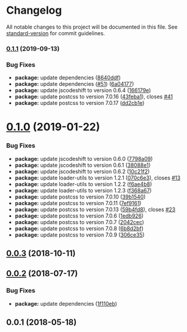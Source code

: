 # Changelog

All notable changes to this project will be documented in this file. See [standard-version](https://github.com/conventional-changelog/standard-version) for commit guidelines.

### [0.1.1](https://github.com/PolymerX/lit-loader/compare/v0.1.0...v0.1.1) (2019-09-13)


### Bug Fixes

* **package:** update dependencies ([8640ddf](https://github.com/PolymerX/lit-loader/commit/8640ddf))
* **package:** update dependencies ([#51](https://github.com/PolymerX/lit-loader/issues/51)) ([6a04177](https://github.com/PolymerX/lit-loader/commit/6a04177))
* **package:** update jscodeshift to version 0.6.4 ([166179e](https://github.com/PolymerX/lit-loader/commit/166179e))
* **package:** update postcss to version 7.0.16 ([43feba1](https://github.com/PolymerX/lit-loader/commit/43feba1)), closes [#41](https://github.com/PolymerX/lit-loader/issues/41)
* **package:** update postcss to version 7.0.17 ([dd2cb1e](https://github.com/PolymerX/lit-loader/commit/dd2cb1e))

<a name="0.1.0"></a>
# [0.1.0](https://github.com/PolymerX/lit-loader/compare/v0.0.3...v0.1.0) (2019-01-22)


### Bug Fixes

* **package:** update jscodeshift to version 0.6.0 ([7798a09](https://github.com/PolymerX/lit-loader/commit/7798a09))
* **package:** update jscodeshift to version 0.6.1 ([38088e1](https://github.com/PolymerX/lit-loader/commit/38088e1))
* **package:** update jscodeshift to version 0.6.2 ([10c21f2](https://github.com/PolymerX/lit-loader/commit/10c21f2))
* **package:** update loader-utils to version 1.2.1 ([070c6e3](https://github.com/PolymerX/lit-loader/commit/070c6e3)), closes [#13](https://github.com/PolymerX/lit-loader/issues/13)
* **package:** update loader-utils to version 1.2.2 ([f6ae4b8](https://github.com/PolymerX/lit-loader/commit/f6ae4b8))
* **package:** update loader-utils to version 1.2.3 ([f368a67](https://github.com/PolymerX/lit-loader/commit/f368a67))
* **package:** update postcss to version 7.0.10 ([39b1540](https://github.com/PolymerX/lit-loader/commit/39b1540))
* **package:** update postcss to version 7.0.11 ([7ef9161](https://github.com/PolymerX/lit-loader/commit/7ef9161))
* **package:** update postcss to version 7.0.13 ([59b4fd8](https://github.com/PolymerX/lit-loader/commit/59b4fd8)), closes [#23](https://github.com/PolymerX/lit-loader/issues/23)
* **package:** update postcss to version 7.0.6 ([1edb926](https://github.com/PolymerX/lit-loader/commit/1edb926))
* **package:** update postcss to version 7.0.7 ([2042cec](https://github.com/PolymerX/lit-loader/commit/2042cec))
* **package:** update postcss to version 7.0.8 ([6b8d2bf](https://github.com/PolymerX/lit-loader/commit/6b8d2bf))
* **package:** update postcss to version 7.0.9 ([306ce35](https://github.com/PolymerX/lit-loader/commit/306ce35))



<a name="0.0.3"></a>
## [0.0.3](https://github.com/PolymerX/lit-loader/compare/v0.0.2...v0.0.3) (2018-10-11)



<a name="0.0.2"></a>
## [0.0.2](https://github.com/PolymerX/lit-loader/compare/v0.0.1...v0.0.2) (2018-07-17)


### Bug Fixes

* **package:** update dependencies ([1f110eb](https://github.com/PolymerX/lit-loader/commit/1f110eb))



<a name="0.0.1"></a>
## 0.0.1 (2018-05-18)
